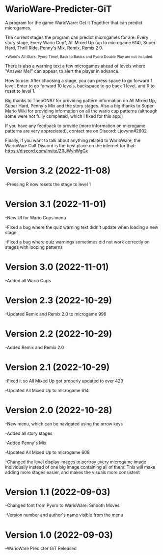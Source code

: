 # WarioWare-Predicter-GiT
A program for the game WarioWare: Get it Together that can predict microgames.

The current stages the program can predict microgames for are: 
Every story stage,
Every Wario Cup*,
All Mixed Up (up to microgame 614), 
Super Hard,
Thrill Ride,
Penny's Mix,
Remix,
Remix 2.0.

<sub>*Wario's All-Stars, Pyoro Time!, Back to Basics and Pyoro Double Play are not included.</sub>

There is also a warning text a few microgames ahead of levels where "Answer Me!" can appear, to alert the player in advance.

How to use: After choosing a stage, you can press space to go forward 1 level, Enter to go forward 10 levels, backspace to go back 1 level, and R to reset to level 1.

Big thanks to TheoGN97 for providing pattern information on All Mixed Up, Super Hard, Penny's Mix and the story stages. Also a big thanks to
Super Mario Wiki for providing information on all the wario cup patterns (although some were not fully completed, which I fixed for this app.)

If you have any feedback to provide (more information on microgame patterns are very appreciated), contact me on Discord: Ljovynn#2602

Finally, if you want to talk about anything related to WarioWare, the WarioWare Cult Discord is the best place on the internet for that: https://discord.com/invite/ZRJWynWgGx

# Version 3.2 (2022-11-08)

-Pressing R now resets the stage to level 1

# Version 3.1 (2022-11-01)

-New UI for Wario Cups menu

-Fixed a bug where the quiz warning text didn't update when loading a new stage

-Fixed a bug where quiz warnings sometimes did not work correctly on stages with looping patterns

# Version 3.0 (2022-11-01)

-Added all Wario Cups

# Version 2.3 (2022-10-29)

-Updated Remix and Remix 2.0 to microgame 999

# Version 2.2 (2022-10-29)

-Added Remix and Remix 2.0

# Version 2.1 (2022-10-29)

-Fixed it so All Mixed Up got properly updated to over 429

-Updated All Mixed Up to microgame 614

# Version 2.0 (2022-10-28)

-New menu, which can be navigated using the arrow keys

-Added all story stages

-Added Penny's Mix

-Updated All Mixed Up to microgame 608

-Changed the level display images to portray every microgame image individually instead of one big image containing all of them. This will make adding more stages easier, and makes the visuals more consistent

# Version 1.1 (2022-09-03)

-Changed font from Pyoro to WarioWare: Smooth Moves

-Version number and author's name visible from the menu

# Version 1.0 (2022-09-03)

-WarioWare Predicter GiT Released
